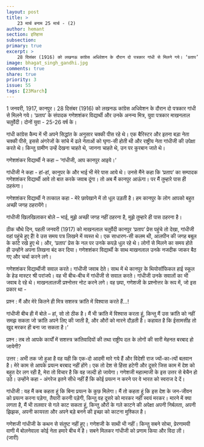```yaml
---
layout: post
title: >
    23 मार्च बनाम 25 मार्च - (2)
author: hemant
section: इतिहास
subsection:
primary: true
excerpt: >
    28 दिसंबर (1916) को लखनऊ कांग्रेस अधिवेशन के दौरान दो पत्रकार गांधी से मिलने गये। ‘प्रताप’ के संपादक गणेशशंकर विद्यार्थी और उनके अनन्य मित्र, युवा पत्रकार माखनलाल चतुर्वेदी। दोनों युवा - 25-26 वर्ष के। गांधी कांग्रेस कैम्प में भी अपने सिद्धांत के अनुसार चक्की पीस रहे थे। एक बैरिस्टर और इतना बड़ा नेता चक्की पीसे, इससे अंगरेजों के सांचे में ढले नेताओं को घृणा-सी होती थी और राष्ट्रीय नेता गांधीजी की उपेक्षा करते थे।
image: bhagat_singh_gandhi.jpg
comments: true
share: true
priority: 3
issue: 55
tags: [23March]
---
```


1 जनवरी, 1917, कानपुर। 28 दिसंबर (1916) को लखनऊ कांग्रेस अधिवेशन के दौरान दो पत्रकार गांधी से मिलने गये। ‘प्रताप’ के संपादक गणेशशंकर विद्यार्थी और उनके अनन्य मित्र, युवा पत्रकार माखनलाल चतुर्वेदी। दोनों युवा - 25-26 वर्ष के।

गांधी कांग्रेस कैम्प में भी अपने सिद्धांत के अनुसार चक्की पीस रहे थे। एक बैरिस्टर और इतना बड़ा नेता चक्की पीसे, इससे अंगरेजों के सांचे में ढले नेताओं को घृणा-सी होती थी और राष्ट्रीय नेता गांधीजी की उपेक्षा करते थे। किन्तु ग्रामीण उन्हें देखना चाहते थे, जानना चाहते थे, उन पर कुरबान जाते थे।

गणेशशंकर विद्यार्थी ने कहा – ‘गांधीजी, आप कानपुर आइये।‘

गांधीजी ने कहा - हां-हां, कानुपर के और भाई भी मेरे पास आये थे। उनसे मैंने कहा कि ‘प्रताप’ का सम्पादक गणेशशंकर विद्यार्थी आवे तो बात करके जवाब दूंगा। तो अब मैं कानपुर आऊंगा। पर मैं तुम्हारे पास ही ठहरूंगा।

गणेशशंकर विद्यार्थी ने तत्काल कहा - मेरे छापेखाने में तो धूल उड़ती है। हम कानपुर के लोग आपको बहुत अच्छी जगह ठहरायेंगे।

गांधीजी खिलखिलाकर बोले – भाई, मुझे अच्छी जगह नहीं ठहरना है, मुझे तुम्हारे ही पास ठहरना है।

ठीक चौथे दिन, पहली जनवरी (1917) को माखनलाल चतुर्वेदी कानपुर ‘प्रताप’ प्रेस पहुंचे तो देखा, गांधीजी वहां पहुंचे हुए हैं! वे उस समय पत्र लिखने में व्यस्त थे। एक साधारण-सी कलम थी, आलपीन की जगह बबूल के कांटे रखे हुए थे। और, ‘प्रताप’ प्रेस के नल पर उनके कपड़े धुल रहे थे। लोगों से मिलने का समय होते ही उन्होंने अपना लिखना बंद कर दिया। गणेशशंकर विद्यार्थी के साथ माखनलाल उनके नजदीक जाकर बैठ गए और चर्चा करने लगे।

गणेशशंकर विद्यार्थीजी सवाल करते। गांधीजी जवाब देते। साथ में थे कानपुर के थियोसॉफिकल हाई स्कूल के हेड मास्टर श्री परांजपे। वह भी बीच-बीच में गांधीजी से सवाल करते। गांधीजी उनके सवालों का भी जवाब दे रहे थे। माखनलालजी प्रश्नोत्तर नोट करने लगे। वह छपा, गणेशजी के प्रश्नोत्तर के रूप में, जो इस प्रकार था -

प्रश्न : मैं और मेरे कितने ही मित्र सशस्त्र क्रांति में विश्वास करते हैं...!

गांधीजी बीच ही में बोले – हां, सो तो ठीक है। मैं भी क्रांति में विश्वास करता हूं, किन्तु मैं उस क्रांति को नहीं समझ सकता जो क्रांति अपने लिए की जाती है, और औरों को मारने दौड़ती है। कहावत है कि ईसामसीह तो खुद मरकर ही बना जा सकता है।’

प्रश्न : तब तो आपके कार्यों में सशस्त्र क्रांतिवादियों की तथा राष्ट्रीय दल के लोगों की सारी मेहनत बरबाद हो जायेगी?

उत्तर : अभी तक जो हुआ है वह यही कि एक-दो आदमी मारे गये हैं और विदेशी राज ज्यों-का-त्यों बलवान है। मेरे काम से आपके प्रयत्न बरबाद नहीं होंगे। एक तो देश से हिंसा हटेगी और दूसरे जिस काम में देश को बहुत देर लग रही है, मेरा तो विचार है कि वह जल्दी हो जायेगा। गणेशजी महात्माजी के इस उत्तर से बेचैन हो उठे। उन्होंने कहा - अंगरेज इतने सीधे नहीं हैं कि कोई प्रयत्न न करने पर वे भारत को स्वराज दे दें।

गांधीजी : यह मैं कब कहता हूं कि बिना प्रयत्न के कुछ मिलेगा। मैं तो कहता हूं कि इस देश के जन-जीवन को प्रयत्न करना पड़ेगा, तैयारी करनी पड़ेगी, किन्तु वह दूसरे को मारकर नहीं स्वयं मरकर। मारने में क्या लगता है, मैं भी तलवार से गले काट सकता हूं, किन्तु औरों के गले काटने की अपेक्षा अपनी निर्बलता, अपनी झिझक, अपनी कायरता और अपने बड़े बनने की इच्छा को काटना मुश्किल है।

गणेशजी गांधीजी के कथन से संतुष्ट नहीं हुए। गणेशजी के साथी भी नहीं। किन्तु सबने सोचा, प्रेरणामयी वाणी में बोलनेवाला कोई नेता हमारे बीच में है। सबने मिलकर गांधीजी को प्रणाम किया और विदा ली। (जारी)